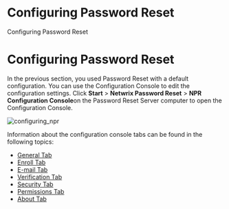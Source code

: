 # Configuring Password Reset

Configuring Password Reset

# Configuring Password Reset

In the previous section, you used Password Reset with a default configuration. You can use the
Configuration Console to edit the configuration settings. Click **Start** > **Netwrix Password
Reset** > **NPR Configuration Console**on the Password Reset Server computer to open the
Configuration Console.

![configuring_npr](/img/product_docs/passwordreset/3.3/administration/configuring_npr_3.webp)

Information about the configuration console tabs can be found in the following topics:

- [General Tab](/docs/passwordreset/3.3/administration/general_tab.md)
- [Enroll Tab](/docs/passwordreset/3.3/administration/enroll_tab.md)
- [E-mail Tab](/docs/passwordreset/3.3/administration/email_tab.md)
- [Verification Tab](/docs/passwordreset/3.3/administration/verification_tab.md)
- [Security Tab](/docs/passwordreset/3.3/administration/security_tab.md)
- [Permissions Tab](/docs/passwordreset/3.3/administration/permissions_tab.md)
- [About Tab](/docs/passwordreset/3.3/administration/about_tab.md)
